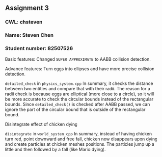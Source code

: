 ## Assignment 3
### CWL: chsteven
### Name: Steven Chen
### Student number: 82507526

Basic features:
Changed `SUPER APPROXIMATE` to AABB collision detection.

Advance features:
Turn eggs into ellipses and have more precise collision detection.

`detailed_check` in `physics_system.cpp`
In summary, it checks the distance between two entities and compare that with their radii. The reason for a radii check is because eggs are elliptical (more close to a circle), so it will be more accurate to check the circular bounds instead of the rectangular bounds. Since `detailed_check()` is checked after AABB passed, we can ignore the part of the circular bound that is outside of the rectangular bound.

Disintegrate effect of chicken dying

`disintegrate` in `world_system_cpp`
In summary, instead of having chicken turn red, point downward and free fall, chicken now disappears upon dying and create particles at chicken meshes positions. The particles jump up a little and then followed by a fall (like Mario dying).